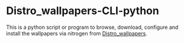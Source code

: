 # Distro_wallpapers-CLI-python
This is a python script or program to browse, download, configure and install the wallpapers via nitrogen from [Distro_wallpapers](https://github.com/happyeggchen/Distro_wallpapers).
